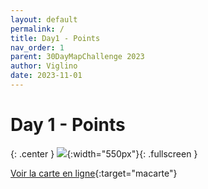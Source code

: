 ```yaml
---
layout: default
permalink: /
title: Day1 - Points
nav_order: 1
parent: 30DayMapChallenge 2023
author: Viglino
date: 2023-11-01
---
```

# Day 1 - Points

{: .center }
![](https://pbs.twimg.com/media/F909s5YXwAAJHMl?format=jpg&name=4096x4096){:width="550px"}{: .fullscreen }

[Voir la carte en ligne](https://macarte.ign.fr/carte/FkVAQY/Phares-de-France){:target="macarte"}